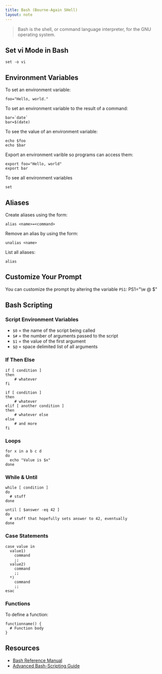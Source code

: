 ```yaml
---
title: Bash (Bourne-Again SHell)
layout: note
---
```


> Bash is the shell, or command language interpreter, for the GNU operating system.

## Set vi Mode in Bash

    set -o vi

## Environment Variables

To set an environment variable:

    foo="Hello, world."

To set an environment variable to the result of a command:

    bar=`date`
    bar=$(date)

To see the value of an environment variable:

    echo $foo
    echo $bar

Export an environment varible so programs can access them:

    export foo="Hello, world"
    export bar

To see all environment variables

    set

## Aliases

Create aliases using the form:

    alias <name>=<command>

Remove an alias by using the form:

    unalias <name>

List all aliases:

    alias

## Customize Your Prompt

You can customize the prompt by altering the variable `PS1`:
    PS1="\w \@ \$"

## Bash Scripting

### Script Environment Variables

* `$0` = the name of the script being called
* `$#` = the number of arguments passed to the script
* `$1` = the value of the first argument
* `$@` = space delimited list of all arguments

### If Then Else

    if [ condition ]
    then
        # whatever
    fi

    if [ condition ]
    then
        # whatever
    elif [ another condition ]
    then
        # whatever else
    else
        # and more
    fi

### Loops

    for x in a b c d
    do
      echo "Value is $x"
    done

### While & Until

    while [ condition ]
    do
      # stuff
    done

    until [ $answer -eq 42 ]
    do
      # stuff that hopefully sets answer to 42, eventually
    done

### Case Statements

    case value in
      value1)
        command
        ;;
      value2)
        command
        ;;
      *)
        command
        ;;
    esac

### Functions

To define a function:

    functionname() {
      # Function body
    }

## Resources

* [Bash Reference Manual](http://www.gnu.org/software/bash/manual/bashref.html)
* [Advanced Bash-Scripting Guide](http://www.tldp.org/LDP/abs/html/index.html)

